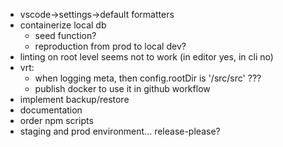 - vscode->settings->default formatters
- containerize local db
  - seed function?
  - reproduction from prod to local dev?
- linting on root level seems not to work (in editor yes, in cli no)
- vrt:
  - when logging meta, then config.rootDir is '/src/src' ???
  - publish docker to use it in github workflow
- implement backup/restore
- documentation
- order npm scripts
- staging and prod environment... release-please?